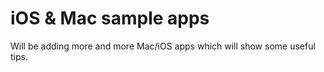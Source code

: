 iOS & Mac sample apps
===

Will be adding more and more Mac/iOS apps which will show some useful tips. 

